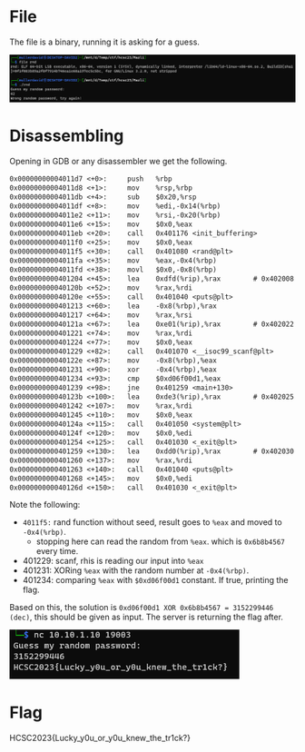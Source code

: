 # File

The file is a binary, running it is asking for a guess.

![](screenshots/1.png)

# Disassembling

Opening in GDB or any disassembler we get the following.

```
0x00000000004011d7 <+0>:     push   %rbp
0x00000000004011d8 <+1>:     mov    %rsp,%rbp
0x00000000004011db <+4>:     sub    $0x20,%rsp
0x00000000004011df <+8>:     mov    %edi,-0x14(%rbp)
0x00000000004011e2 <+11>:    mov    %rsi,-0x20(%rbp)
0x00000000004011e6 <+15>:    mov    $0x0,%eax
0x00000000004011eb <+20>:    call   0x401176 <init_buffering>
0x00000000004011f0 <+25>:    mov    $0x0,%eax
0x00000000004011f5 <+30>:    call   0x401080 <rand@plt>
0x00000000004011fa <+35>:    mov    %eax,-0x4(%rbp)
0x00000000004011fd <+38>:    movl   $0x0,-0x8(%rbp)
0x0000000000401204 <+45>:    lea    0xdfd(%rip),%rax        # 0x402008
0x000000000040120b <+52>:    mov    %rax,%rdi
0x000000000040120e <+55>:    call   0x401040 <puts@plt>
0x0000000000401213 <+60>:    lea    -0x8(%rbp),%rax
0x0000000000401217 <+64>:    mov    %rax,%rsi
0x000000000040121a <+67>:    lea    0xe01(%rip),%rax        # 0x402022
0x0000000000401221 <+74>:    mov    %rax,%rdi
0x0000000000401224 <+77>:    mov    $0x0,%eax
0x0000000000401229 <+82>:    call   0x401070 <__isoc99_scanf@plt>
0x000000000040122e <+87>:    mov    -0x8(%rbp),%eax
0x0000000000401231 <+90>:    xor    -0x4(%rbp),%eax
0x0000000000401234 <+93>:    cmp    $0xd06f00d1,%eax
0x0000000000401239 <+98>:    jne    0x401259 <main+130>
0x000000000040123b <+100>:   lea    0xde3(%rip),%rax        # 0x402025
0x0000000000401242 <+107>:   mov    %rax,%rdi
0x0000000000401245 <+110>:   mov    $0x0,%eax
0x000000000040124a <+115>:   call   0x401050 <system@plt>
0x000000000040124f <+120>:   mov    $0x0,%edi
0x0000000000401254 <+125>:   call   0x401030 <_exit@plt>
0x0000000000401259 <+130>:   lea    0xdd0(%rip),%rax        # 0x402030
0x0000000000401260 <+137>:   mov    %rax,%rdi
0x0000000000401263 <+140>:   call   0x401040 <puts@plt>
0x0000000000401268 <+145>:   mov    $0x0,%edi
0x000000000040126d <+150>:   call   0x401030 <_exit@plt>
```

Note the following: 
 - `4011f5:` rand function without seed, result goes to `%eax` and moved to `-0x4(%rbp)`.
   - stopping here can read the random from `%eax`. which is `0x6b8b4567` every time.
 - 401229: scanf, rhis is reading our input into `%eax`
 - 401231: XORing `%eax` with the random number at `-0x4(%rbp)`.
 - 401234: comparing `%eax` with `$0xd06f00d1` constant. If true, printing the flag.


Based on this, the solution is `0xd06f00d1 XOR 0x6b8b4567 = 3152299446 (dec)`, this should be given as input. The server is returning the flag after.

![](screenshots/2.png)

# Flag
HCSC2023{Lucky_y0u_or_y0u_knew_the_tr1ck?}
